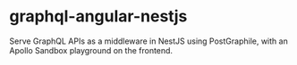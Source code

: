 # graphql-angular-nestjs
Serve GraphQL APIs as a middleware in NestJS using PostGraphile, with an Apollo Sandbox playground on the frontend.
